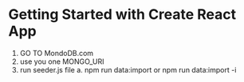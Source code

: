 # Getting Started with Create React App
1. GO TO MondoDB.com
2. use you one MONGO_URI
3. run seeder.js file 
    a. npm run data:import or npm run data:import -i
